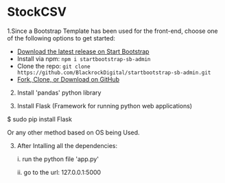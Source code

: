 # StockCSV

1.Since a Bootstrap Template has been used for the front-end, choose one of the following options to get started:

* [Download the latest release on Start Bootstrap](https://startbootstrap.com/template-overviews/sb-admin/)
* Install via npm: `npm i startbootstrap-sb-admin`
* Clone the repo: `git clone https://github.com/BlackrockDigital/startbootstrap-sb-admin.git`
* [Fork, Clone, or Download on GitHub](https://github.com/BlackrockDigital/startbootstrap-sb-admin)

2. Install 'pandas' python library

3. Install Flask (Framework for running python web applications)

  $ sudo pip install Flask
  
  Or any other method based on OS being Used.
 
3. After Intalling all the dependencies:
    
    i.  run the python file 'app.py' 
 
    ii. go to the url: 127.0.0.1:5000
